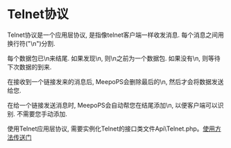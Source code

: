 # Telnet协议

Telnet协议是一个应用层协议, 是指像telnet客户端一样收发消息. 每个消息之间用换行符("\n")分割.

每个数据包已\n来结尾. 如果发现\n, 则\n之前为一个数据包. 如果没有\n, 则等待下次数据的到来.

在接收到一个链接发来的消息后, MeepoPS会删除最后的\n, 然后才会将数据发送给您.

在给一个链接发送消息时, MeepoPS会自动帮您在结尾添加\n, 以便客户端可以识别. 不需要您手动添加.

使用Telnet应用层协议, 需要实例化Telnet的接口类文件Api\Telnet.php。[使用方法传送门](../3-api/101-telnet.md)